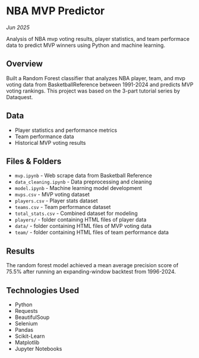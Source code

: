 # NBA MVP Predictor
*Jun 2025*

Analysis of NBA mvp voting results, player statistics, and team performace data to predict MVP winners using Python and machine learning.

## Overview
Built a Random Forest classifier that analyzes NBA player, team, and mvp voting data from BasketballReference between 1991-2024 and predicts MVP voting rankings. This project was based on the 3-part tutorial series by Dataquest. 

## Data
- Player statistics and performance metrics
- Team performance data 
- Historical MVP voting results

## Files & Folders
- `mvp.ipynb` - Web scrape data from Basketball Reference
- `data_cleaning.ipynb` - Data preprocessing and cleaning
- `model.ipynb` - Machine learning model development
- `mvps.csv` - MVP voting dataset
- `players.csv` - Player stats dataset
- `teams.csv` - Team performance dataset
- `total_stats.csv` - Combined dataset for modeling
- `players/` - folder containing HTML files of player data
- `data/` - folder containing HTML files of MVP voting data 
- `team/` - folder containing HTML files of team performance data

## Results
The random forest model achieved a mean average precision score of 75.5% after running an expanding-window backtest from 1996-2024.

## Technologies Used
- Python
- Requests
- BeautifulSoup
- Selenium
- Pandas
- Scikit-Learn
- Matplotlib
- Jupyter Notebooks
